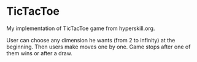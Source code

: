 # TicTacToe
My implementation of TicTacToe game from  hyperskill.org.

User can choose any dimension he wants (from 2 to infinity) at the beginning.
Then users make moves one by one. Game stops after one of them wins or after a draw.
